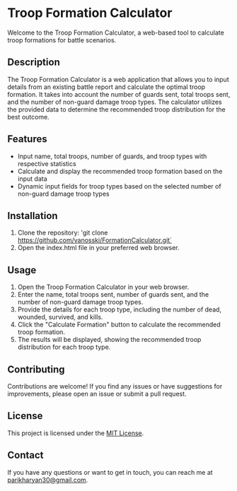 # Troop Formation Calculator

Welcome to the Troop Formation Calculator, a web-based tool to calculate troop formations for battle scenarios.

## Description

The Troop Formation Calculator is a web application that allows you to input details from an existing battle report and calculate the optimal troop formation. It takes into account the number of guards sent, total troops sent, and the number of non-guard damage troop types. The calculator utilizes the provided data to determine the recommended troop distribution for the best outcome.

## Features

- Input name, total troops, number of guards, and troop types with respective statistics
- Calculate and display the recommended troop formation based on the input data
- Dynamic input fields for troop types based on the selected number of non-guard damage troop types

## Installation

1. Clone the repository: 'git clone https://github.com/vanosski/FormationCalculator.git`
2. Open the index.html file in your preferred web browser.

## Usage

1. Open the Troop Formation Calculator in your web browser.
2. Enter the name, total troops sent, number of guards sent, and the number of non-guard damage troop types.
3. Provide the details for each troop type, including the number of dead, wounded, survived, and kills.
4. Click the "Calculate Formation" button to calculate the recommended troop formation.
5. The results will be displayed, showing the recommended troop distribution for each troop type.

## Contributing

Contributions are welcome! If you find any issues or have suggestions for improvements, please open an issue or submit a pull request.

## License

This project is licensed under the [MIT License](LICENSE).

## Contact

If you have any questions or want to get in touch, you can reach me at parikharyan30@gmail.com.
